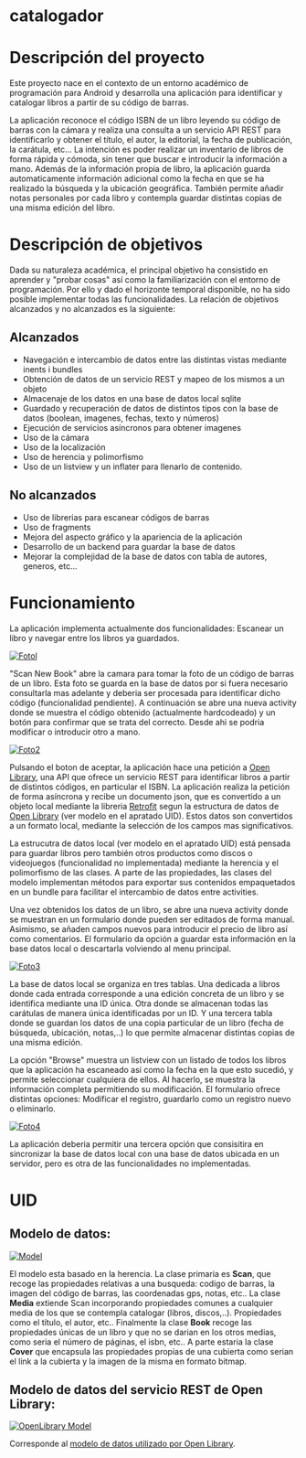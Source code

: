 # catalogador

# Descripción del proyecto

Este proyecto nace en el contexto de un entorno académico de programación para Android y desarrolla una aplicación para identificar y catalogar libros a partir de su código de barras.

La aplicación reconoce el código ISBN de un libro leyendo su código de barras con la cámara y realiza una consulta a un servicio API REST para identificarlo y obtener el título, el autor, la editorial, la fecha de publicación, la carátula, etc... La intención es poder realizar un inventario de libros de forma rápida y cómoda, sin tener que buscar e introducir la información a mano. Además de la información propia de libro, la aplicación guarda automaticamente información adicional como la fecha en que se ha realizado la búsqueda y la ubicación geográfica. También permite añadir notas personales por cada libro y contempla guardar distintas copias de una misma edición del libro.


# Descripción de objetivos

Dada su naturaleza académica, el principal objetivo ha consistido en aprender y "probar cosas" así como la familiarización con el entorno de programación. Por ello y dado el horizonte temporal disponible, no ha sido posible implementar todas las funcionalidades. La relación de objetivos alcanzados y no alcanzados es la siguiente:


## Alcanzados

- Navegación e intercambio de datos entre las distintas vistas mediante inents i bundles
- Obtención de datos de un servicio REST y mapeo de los mismos a un objeto
- Almacenaje de los datos en una base de datos local sqlite
- Guardado y recuperación de datos de distintos tipos con la base de datos (boolean, imagenes, fechas, texto y números) 
- Ejecución de servicios asíncronos para obtener imagenes
- Uso de la cámara
- Uso de la localización
- Uso de herencia y polimorfismo
- Uso de un listview y un inflater para llenarlo de contenido.

## No alcanzados

- Uso de librerias para escanear códigos de barras
- Uso de fragments
- Mejora del aspecto gráfico y la apariencia de la aplicación
- Desarrollo de un backend para guardar la base de datos
- Mejorar la complejidad de la base de datos con tabla de autores, generos, etc...


# Funcionamiento

La aplicación implementa actualmente dos funcionalidades: Escanear un libro y navegar entre los libros ya guardados.

[![Fotol](https://raw.githubusercontent.com/alvili/catalogador/master/images/menu.png)](https://raw.githubusercontent.com/alvili/catalogador/master/images/menu.png)


"Scan New Book" abre la camara para tomar la foto de un código de barras de un libro. Esta foto se guarda en la base de datos por si fuera necesario consultarla mas adelante y deberia ser procesada para identificar dicho código (funcionalidad pendiente). A continuación se abre una nueva activity donde se muestra el código obtenido (actualmente hardcodeado) y un botón para confirmar que se trata del correcto. Desde ahi se podria modificar o introducir otro a mano.

[![Foto2](https://raw.githubusercontent.com/alvili/catalogador/master/images/codigo.png)](https://raw.githubusercontent.com/alvili/catalogador/master/images/codigo.png)

Pulsando el boton de aceptar, la aplicación hace una petición a [Open Library], una API que ofrece un servicio REST para identificar libros a partir de distintos códigos, en particular el ISBN. La aplicación realiza la petición de forma asíncrona y recibe un documento json, que es convertido a un objeto local mediante la libreria [Retrofit] segun la estructura de datos de [Open Library] (ver modelo en el apratado UID). Estos datos son convertidos a un formato local, mediante la selección de los campos mas significativos. 

La estrucutra de datos local (ver modelo en el apratado UID) está pensada para guardar libros pero también otros productos como discos o videojuegos (funcionalidad no implementada) mediante la herencia y el polimorfismo de las clases. A parte de las propiedades, las clases del modelo implementan métodos para exportar sus contenidos empaquetados en un bundle para facilitar el intercambio de datos entre activities.

Una vez obtenidos los datos de un libro, se abre una nueva activity donde se muestran en un formulario donde pueden ser editados de forma manual. Asimismo, se añaden campos nuevos para introducir el precio de libro así como comentarios. El formulario da opción a guardar esta información en la base datos local o descartarla volviendo al menu principal.

[![Foto3](https://raw.githubusercontent.com/alvili/catalogador/master/images/libro.png)](https://raw.githubusercontent.com/alvili/catalogador/master/images/libro.png)

La base de datos local se organiza en tres tablas. Una dedicada a libros donde cada entrada corresponde a una edición concreta de un libro y se identifica mediante una ID única. Otra donde se almacenan todas las carátulas de manera única identificadas por un ID. Y una tercera tabla donde se guardan los datos de una copia particular de un libro (fecha de búsqueda, ubicación, notas,..) lo que permite almacenar distintas copias de una misma edición.

La opción "Browse" muestra un listview con un listado de todos los libros que la aplicación ha escaneado así como la fecha en la que esto sucedió, y permite seleccionar cualquiera de ellos. Al hacerlo, se muestra la información completa permitiendo su modificación. El formulario ofrece distintas opciones: Modificar el registro, guardarlo como un registro nuevo o eliminarlo.

[![Foto4](https://raw.githubusercontent.com/alvili/catalogador/master/images/list.png)](https://raw.githubusercontent.com/alvili/catalogador/master/images/list.png)

La aplicación deberia permitir una tercera opción que consisitira en sincronizar la base de datos local con una base de datos ubicada en un servidor, pero es otra de las funcionalidades no implementadas.


# UID

## Modelo de datos:

[![Model](https://raw.githubusercontent.com/alvili/catalogador/master/images/LocalModel.gif)](https://github.com/alvili/catalogador/tree/master/images/LocalModel.gif)

El modelo esta basado en la herencia. La clase primaria es **Scan**, que recoge las propiedades relativas a una busqueda: codigo de barras, la imagen del código de barras, las coordenadas gps, notas, etc.. La clase **Media** extiende Scan incorporando propiedades comunes a cualquier media de los que se contempla catalogar (libros, discos,..). Propiedades como el título, el autor, etc.. Finalmente la clase **Book** recoge las propiedades únicas de un libro y que no se darian en los otros medias, como seria el número de páginas, el isbn, etc.. A parte estaria la clase **Cover** que encapsula las propiedades propias de una cubierta como serian el link a la cubierta y la imagen de la misma en formato bitmap.


## Modelo de datos del servicio REST de Open Library:

[![OpenLibrary Model](https://raw.githubusercontent.com/alvili/catalogador/master/images/OpenLibModel.gif)](https://github.com/alvili/catalogador/tree/master/images/OpenLibModel.gif)

Corresponde al [modelo de datos utilizado por Open Library].

[Open Library]: <https://openlibrary.org/>
[Retrofit]: <https://square.github.io/retrofit/>
[modelo de datos utilizado por Open Library]: <https://openlibrary.org/dev/docs/api/books>
